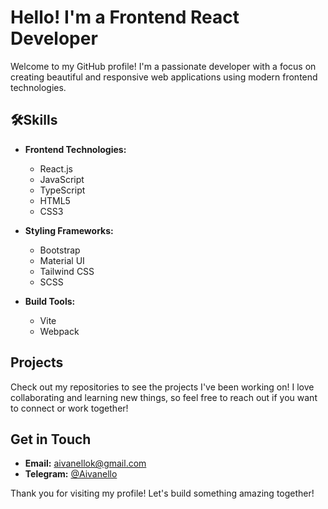 # Hello! I'm a Frontend React Developer

Welcome to my GitHub profile! I'm a passionate developer with a focus on creating beautiful and responsive web applications using modern frontend technologies.

## 🛠Skills

- **Frontend Technologies:**
  - React.js 
  - JavaScript
  - TypeScript
  - HTML5
  - CSS3
  
- **Styling Frameworks:**
  - Bootstrap
  - Material UI
  - Tailwind CSS
  - SCSS

- **Build Tools:**
  - Vite
  - Webpack 

## Projects

Check out my repositories to see the projects I've been working on! I love collaborating and learning new things, so feel free to reach out if you want to connect or work together!

## Get in Touch

- **Email:** [aivanellok@gmail.com](mailto:aivanellok@gmail.com)
- **Telegram:** [@Aivanello](https://t.me/Aivanello)

Thank you for visiting my profile! Let's build something amazing together!

